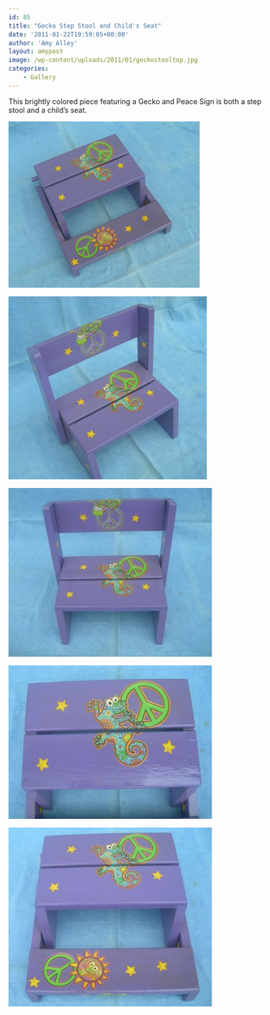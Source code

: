```yaml
---
id: 85
title: "Gecko Step Stool and Child's Seat"
date: '2011-01-22T19:59:05+00:00'
author: 'Amy Alley'
layout: amypost
image: /wp-content/uploads/2011/01/geckostooltop.jpg
categories:
    - Gallery
---
```


This brightly colored piece featuring a Gecko and Peace Sign is both a step stool and a child’s seat.

<div class="gallery amys flexed" markdown=1>

![Gecko Step Stool and Child's Seat](/wp-content/uploads/2011/01/geckostoolagnle.jpg "Gecko Step Stool and Child's Seat")

![Gecko Step Stool and Child's Seat](/wp-content/uploads/2011/01/geckostoolchair.jpg "Gecko Step Stool and Child's Seat")

![Gecko Step Stool and Child's Seat](/wp-content/uploads/2011/01/geckostoolchairfrnt-400x332.jpg "Gecko Step Stool and Child's Seat")

![Gecko Step Stool and Child's Seat](/wp-content/uploads/2011/01/geckostoolface-400x302.jpg "Gecko Step Stool and Child's Seat")

![Gecko Step Stool and Child's Seat](/wp-content/uploads/2011/01/geckostooltop-400x352.jpg "Gecko Step Stool and Child's Seat")

</div>
